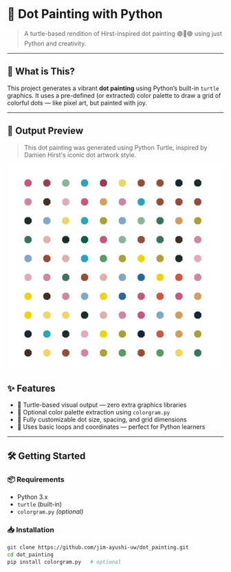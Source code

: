 # 🎨 Dot Painting with Python
> A turtle-based rendition of Hirst-inspired dot painting 🟣🔵🟢 using just Python and creativity.

---

## 🚀 What is This?

This project generates a vibrant **dot painting** using Python’s built-in `turtle` graphics. It uses a pre-defined (or extracted) color palette to draw a grid of colorful dots — like pixel art, but painted with joy.

---

## 🎨 Output Preview

> This dot painting was generated using Python Turtle, inspired by Damien Hirst's iconic dot artwork style.

<p align="center">
  <img src="./output.png" alt="Hirst Style Dot Painting Output" width="500"/>
</p>

## ✨ Features

- 🐢 Turtle-based visual output — zero extra graphics libraries
- 🎨 Optional color palette extraction using `colorgram.py`
- 🎯 Fully customizable dot size, spacing, and grid dimensions
- 🔁 Uses basic loops and coordinates — perfect for Python learners

---

## 🛠️ Getting Started

### 📦 Requirements
- Python 3.x
- `turtle` (built-in)
- `colorgram.py` *(optional)*

### 📥 Installation

```bash
git clone https://github.com/jim-ayushi-uw/dot_painting.git
cd dot_painting
pip install colorgram.py   # optional
